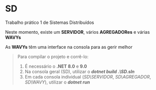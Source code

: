 # SD
Trabalho prático 1 de Sistemas Distribuídos

Neste momento, existe um **SERVIDOR**, vários **AGREGADORes** e várias **WAVYs**

As **WAVYs** têm uma interface na consola para as gerir melhor

>Para compilar o projeto e corrê-lo:
>1. É necessário o **.NET 8.0** e **9.0**
>2. Na consola geral (SD), utilizar o ***dotnet build .\SD.sln***
>3. Em cada consola individual (*SD\SERVIDOR*, *SD\AGREGADOR*, *SD\WAVY*), utilizar o ***dotnet run***